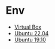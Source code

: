 # Env

- [Virtual Box](https://www.virtualbox.org/)
- [Ubuntu 22.04](https://www.osboxes.org/ubuntu/)
- [Ubuntu 19.10](https://old-releases.ubuntu.com/releases/19.10/)
